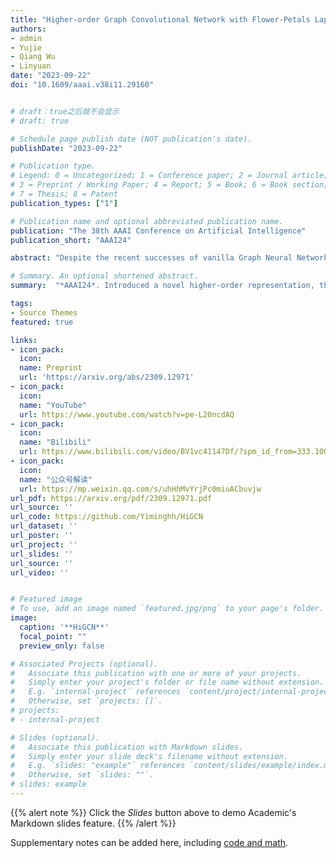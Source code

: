 ```yaml
---
title: "Higher-order Graph Convolutional Network with Flower-Petals Laplacians on Simplicial Complexes"
authors:
- admin
- Yujie
- Qiang Wu
- Linyuan
date: "2023-09-22"
doi: "10.1609/aaai.v38i11.29160"


# draft：true之后就不会显示
# draft: true

# Schedule page publish date (NOT publication's date).
publishDate: "2023-09-22"

# Publication type.
# Legend: 0 = Uncategorized; 1 = Conference paper; 2 = Journal article;
# 3 = Preprint / Working Paper; 4 = Report; 5 = Book; 6 = Book section;
# 7 = Thesis; 8 = Patent
publication_types: ["1"]

# Publication name and optional abbreviated publication name.
publication: "The 38th AAAI Conference on Artificial Intelligence"
publication_short: "AAAI24"

abstract: "Despite the recent successes of vanilla Graph Neural Networks (GNNs) on many tasks, their foundation on pairwise interaction networks inherently limits their capacity to discern latent higher-order interactions in complex systems. To bridge this capability gap, we propose a novel approach exploiting the rich mathematical theory of simplicial complexes (SCs) - a robust tool for modeling higher-order interactions. Current SC-based GNNs are burdened by high complexity and rigidity, and quantifying higher-order interaction strengths remains challenging. Innovatively, we present a higher-order Flower-Petals (FP) model, incorporating FP Laplacians into SCs. Further, we introduce a Higher-order Graph Convolutional Network (HiGCN) grounded in FP Laplacians, capable of discerning intrinsic features across varying topological scales. By employing learnable graph filters, a parameter group within each FP Laplacian domain, we can identify diverse patterns where the filters' weights serve as a quantifiable measure of higher-order interaction strengths. The theoretical underpinnings of HiGCN's advanced expressiveness are rigorously demonstrated. Additionally, our empirical investigations reveal that the proposed model accomplishes state-of-the-art (SOTA) performance on a range of graph tasks and provides a scalable and flexible solution to explore higher-order interactions in graphs."

# Summary. An optional shortened abstract.
summary:  "*AAAI24*. Introduced a novel higher-order representation, the flower-petals (FP) model, and higher-order graph convolutional network (HiGCN), which achieves SOTA in various tasks and quantifies higher-order strength. "

tags:
- Source Themes
featured: true

links:
- icon_pack: 
  icon: 
  name: Preprint
  url: 'https://arxiv.org/abs/2309.12971'
- icon_pack: 
  icon: 
  name: "YouTube"
  url: https://www.youtube.com/watch?v=pe-L20ncdAQ
- icon_pack: 
  icon: 
  name: "Bilibili"
  url: https://www.bilibili.com/video/BV1vc41147Df/?spm_id_from=333.1007.top_right_bar_window_default_collection.content.click&vd_source=e060cbe71c18d308e963782a155bf798
- icon_pack: 
  icon: 
  name: "公众号解读"
  url: https://mp.weixin.qq.com/s/uhHhMvYrjPc0miuACbuvjw
url_pdf: https://arxiv.org/pdf/2309.12971.pdf
url_source: ''
url_code: https://github.com/Yiminghh/HiGCN
url_dataset: ''
url_poster: ''
url_project: ''
url_slides: ''
url_source: ''
url_video: ''


# Featured image
# To use, add an image named `featured.jpg/png` to your page's folder. 
image:
  caption: '**HiGCN**'
  focal_point: ""
  preview_only: false

# Associated Projects (optional).
#   Associate this publication with one or more of your projects.
#   Simply enter your project's folder or file name without extension.
#   E.g. `internal-project` references `content/project/internal-project/index.md`.
#   Otherwise, set `projects: []`.
# projects:
# - internal-project

# Slides (optional).
#   Associate this publication with Markdown slides.
#   Simply enter your slide deck's filename without extension.
#   E.g. `slides: "example"` references `content/slides/example/index.md`.
#   Otherwise, set `slides: ""`.
# slides: example
---
```


{{% alert note %}}
Click the *Slides* button above to demo Academic's Markdown slides feature.
{{% /alert %}}

Supplementary notes can be added here, including [code and math](xx).
